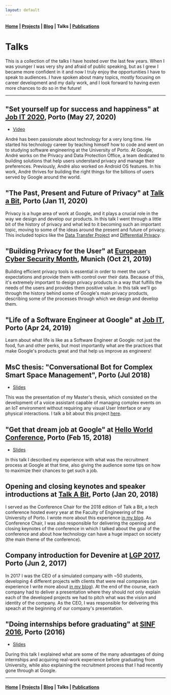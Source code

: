 ```yaml
---
layout: default
---
```


#### [Home](/) | [Projects](/projects) | [Blog](/blog) | Talks | [Publications](/publications)

# Talks

This is a collection of the talks I have hosted over the last few years. When I was younger I was very shy and afraid of public speaking, but as I grew I became more confident in it and now I truly enjoy the opportunities I have to speak to audiences. I have spoken about many topics, mostly focusing on career development and my daily work, and I look forward to having even more chances to do so in the future!

---

## "Set yourself up for success and happiness" at [Job IT 2020](http://jobit.pt), Porto (May 27, 2020)

* [Video](https://www.youtube.com/watch?v=Rp3U9pulQ5I)

André has been passionate about technology for a very long time. He started his technology career by teaching himself how to code and went on to studying software engineering at the University of Porto. At Google, André works on the Privacy and Data Protection Office, a team dedicated to building solutions that help users understand privacy and manage their preferences. Previously, André also worked on Android OS features. In his work, André thrives for building the right things for the billions of users served by Google around the world.

## "The Past, Present and Future of Privacy" at [Talk a Bit](http://talkabit.org), Porto (Jan 11, 2020)

Privacy is a huge area of work at Google, and it plays a crucial role in the way we design and develop our products. In this talk I went through a little bit of the history of privacy and what led to it becoming such an important topic, moving to some of the ideas around the present and future of privacy. This included topics like the [Data Transfer Project](https://datatransferproject.dev/) and [Differential Privacy](https://github.com/google/differential-privacy).

## "Building Privacy for the User" at [European Cyber Security Month](https://www.meetup.com/gdg-munich/events/264756824/), Munich (Oct 21, 2019)

Building efficient privacy tools is essential in order to meet the user's expectations and provide them with control over their data. Because of this, it's extremely important to design privacy products in a way that fulfills the needs of the users and provides them positive value. In this talk we'll go through the history behind some of Google's main privacy products, describing some of the processes through which we design and develop them.

## "Life of a Software Engineer at Google" at [Job IT](http://jobit.pt/), Porto (Apr 24, 2019)

Learn about what life is like as a Software Engineer at Google: not just the food, fun and other perks, but most importantly what are the practices that make Google's products great and that help us improve as engineers!

## MsC thesis: "Conversational Bot for Complex Smart Space Management", Porto (Jul 2018)

* [Slides](https://docs.google.com/presentation/d/1xdLa_xOsn_Lrny7VXcrjRBWad9XSrye0Z_wXWO9-Cl0/edit?usp=sharing)

This was the presentation of my Master's thesis, which consisted on the development of a voice assistant capable of managing complex events on an IoT environment without requiring any visual User Interface or any physical interactions. I talk a bit about this project [here](/projects).

## "Get that dream job at Google" at [Hello World Conference](https://www.facebook.com/helloworldconf/), Porto (Feb 15, 2018)

* [Slides](https://docs.google.com/presentation/d/1B3pcuySb5N9kZdmzvNsPdC7eE7qiKrdESVHiXxCiEjE/edit?usp=sharing)

In this talk I described my experience with what was the recruitment process at Google at that time, also giving the audience some tips on how to maximize their chances to get such a job.

## Opening and closing keynotes and speaker introductions at [Talk A Bit](https://talkabit.org/2018/), Porto (Jan 20, 2018)

I served as the Conference Chair for the 2018 edition of Talk a Bit, a tech conference hosted every year at the Faculty of Engineering of the University of Porto. I wrote more about this experience [in my blog](/blog/managing-a-tech-conference). As Conference Chair, I was also responsible for delivering the opening and closing keynotes of the conference in which I talked about the goal of the conference and about how technology can have a huge impact on society (the main theme of the conference).

## Company introduction for Devenire at [LGP 2017](http://lgp.fe.up.pt/wordpress/?lang=en), Porto (Jun 2, 2017)

In 2017 I was the CEO of a simulated company with ~50 students, developing 4 different projects with clients that were real companies (an experience I write more about [in my blog](/blog/tales-of-a-ceo)). At the end of the course, each company had to deliver a presentation where they should not only explain each of the developed projects we had to pitch what was the vision and identity of the company. As the CEO, I was responsible for delivering this speach at the beginning of our company's presentation.

## "Doing internships before graduating" at [SINF 2016](http://sinf.pt), Porto (2016)

* [Slides](https://docs.google.com/presentation/d/17ViwVVjoH1yGG-7-N7XC50urzTXukSQ6XX_d5n1WddY/edit?usp=sharing)

During this talk I explained what are some of the many advantages of doing internships and acquiring real-work experience before graduating from University, while also explaining the recruitment process that I had recently gone through at Google.

---

#### [Home](/) | [Projects](/projects) | [Blog](/blog) | Talks | [Publications](/publications)
